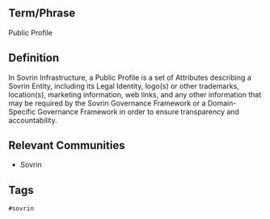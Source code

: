## Term/Phrase
Public Profile

## Definition
In Sovrin Infrastructure, a Public Profile is a set of Attributes describing a Sovrin Entity, including its Legal Identity, logo(s) or other trademarks, location(s), marketing information, web links, and any other information that may be required by the Sovrin Governance Framework or a Domain-Specific Governance Framework in order to ensure transparency and accountability.

## Relevant Communities
* Sovrin

## Tags
```
#sovrin
```
